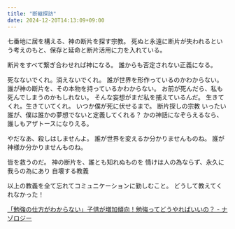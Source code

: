 ```yaml
---
title: "断継探訪"
date: 2024-12-20T14:13:09+09:00
---
```

七番地に居を構える、神の断片を探す宗教。
死ぬと永遠に断片が失われるという考えのもと、保存と延命と断片活用に力を入れている。

断片をすべて繋ぎ合わせれば神になる。
誰からも否定されない正義になる。


死なないでくれ。消えないでくれ。
誰が世界を形作っているのかわからない。
誰が神の断片を、その本物を持っているかわからない。
お前が死んだら、私も死んでしまうのかもしれない。
そんな妄想がまだ私を捕えているんだ。
生きてくれ。生きていてくれ。
いつか僕が死に伏せるまで。
断片探しの宗教
いったい誰が、僕は誰かの夢想でないと定義してくれる？
かの神話になぞらえるなら、誰しもアザトースになりえる。

やだなあ、殺しはしませんよ。
誰が世界を変えるか分かりませんものね。
誰が神様か分かりませんものね。

皆を救うのだ。
神の断片を、誰とも知れぬものを
情けは人の為ならず、永久に我らの為にあり
自壊する教義

以上の教義を全て忘れてコミュニケーションに勤しむこと。
どうして教えてくれなかった！

[「勉強の仕方がわからない」子供が増加傾向！勉強ってどうやればいいの？ - ナゾロジー](https://nazology.net/archives/124979)
